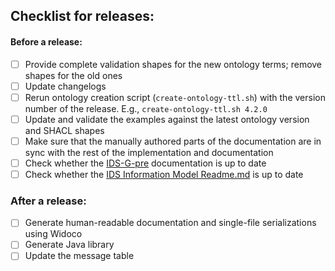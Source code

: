 ## Checklist for releases:

#### Before a release:
- [ ] Provide complete validation shapes for the new ontology terms; remove shapes for the old ones
- [ ] Update changelogs
- [ ] Rerun ontology creation script (`create-ontology-ttl.sh`) with the version number of the release. E.g., `create-ontology-ttl.sh 4.2.0`
- [ ] Update and validate the examples against the latest ontology version and SHACL shapes
- [ ] Make sure that the manually authored parts of the documentation are in sync with the rest of the implementation and documentation
- [ ] Check whether the [IDS-G-pre](https://github.com/International-Data-Spaces-Association/IDS-G-pre/tree/main/Infomodel) documentation is up to date
- [ ] Check whether the [IDS Information Model Readme.md](https://github.com/International-Data-Spaces-Association/InformationModel/#readme) is up to date

### After a release:
- [ ] Generate human-readable documentation and single-file serializations using Widoco
- [ ] Generate Java library
- [ ] Update the message table
